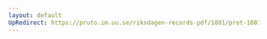 ```yaml
---
layout: default
UpRedirect: https://pruto.im.uu.se/riksdagen-records-pdf/1881/prot-1881--ak--024/prot-1881--ak--024_040.pdf
---
```

